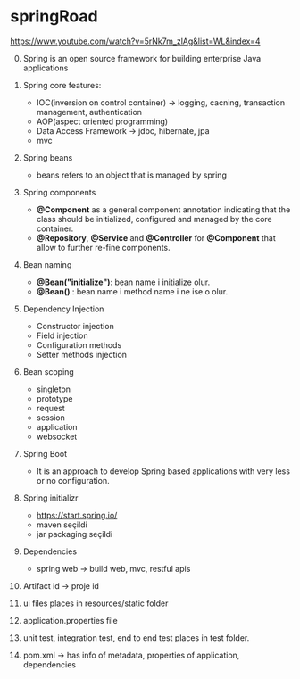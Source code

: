 # springRoad

https://www.youtube.com/watch?v=5rNk7m_zlAg&list=WL&index=4

0. Spring is an open source framework for building enterprise Java applications

1. Spring core features:
   - IOC(inversion on control container) -> logging, cacning, transaction management, authentication
   - AOP(aspect oriented programming)
   - Data Access Framework -> jdbc, hibernate, jpa
   - mvc
  

2. Spring beans
   - beans refers to an object that is managed by spring

3. Spring components
   - **@Component** as a general component annotation indicating that the class should be initialized, configured and managed by the core  container. 
   - **@Repository**, **@Service** and **@Controller** for **@Component** that allow to further re-fine components.

4. Bean naming
   - **@Bean("initialize")**: bean name i initialize olur.
   - **@Bean()** : bean name i method name i ne ise o olur.

5. Dependency Injection
   - Constructor injection
   - Field injection
   - Configuration methods
   - Setter methods injection
 
6. Bean scoping
   - singleton
   - prototype
   - request
   - session
   - application
   - websocket

7. Spring Boot
   - It is an approach to develop Spring based applications with very less or no configuration.
8. Spring initializr
   - https://start.spring.io/
   - maven seçildi
   - jar packaging seçildi


9. Dependencies
   - spring web -> build web, mvc, restful apis

10. Artifact id -> proje id

11. ui files places in resources/static folder 

12. application.properties file
13. unit test, integration test, end to end test places in test folder.
14. pom.xml -> has info of metadata, properties of application, dependencies
